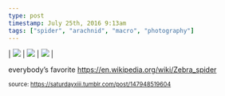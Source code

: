```yaml
---
type: post
timestamp: July 25th, 2016 9:13am
tags: ["spider", "arachnid", "macro", "photography"]
---
```


| <img src="https://saturdayxiii.github.io/media/147948519604_1.jpg"/> | <img src="https://saturdayxiii.github.io/media/147948519604_2.jpg"/> | <img src="https://saturdayxiii.github.io/media/147948519604_3.jpg"/> | 

everybody’s favorite
<a href="https://en.wikipedia.org/wiki/Zebra_spider" target="_blank">https://en.wikipedia.org/wiki/Zebra_spider</a><br/>
 
      
      
  
<small>source: https://saturdayxiii.tumblr.com/post/147948519604</small>